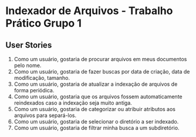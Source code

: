 # Indexador de Arquivos - Trabalho Prático Grupo 1

## User Stories

1. Como um usuário, gostaria de procurar arquivos em meus documentos pelo nome.
2. Como um usuário, gostaria de fazer buscas por data de criação, data de modificação, tamanho.
3. Como um usuário, gostaria de atualizar a indexação de arquivos de forma periódica.
4. Como um usuário, gostaria que os arquivos fossem automaticamente reindexados caso a indexação seja muito antiga.
5. Como um usuário, gostaria de categorizar ou atribuir atributos aos arquivos para separá-los.
6. Como um usuário, gostaria de selecionar o diretório a ser indexado.
7. Como um usuário, gostaria de filtrar minha busca a um subdiretório.
